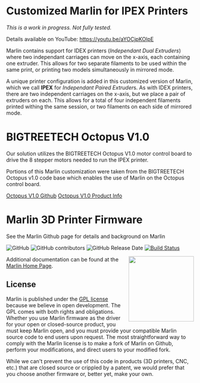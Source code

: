 # Customized Marlin for IPEX Printers

*This is a work in progress. Not fully tested.*

Details available on YouTube: https://youtu.be/aYOCjpKOlpE

Marlin contains support for IDEX printers (*Independant Dual Extruders*) where two independant carriages can move on the x-axis, each containing one extruder. This allows for two separate filaments to be used within the same print, or printing two models simultaneously in mirrored mode. 

A unique printer configuration is added in this customized version of Marlin, which we call **IPEX** for *Independant Paired Extruder*s. As with IDEX printers, there are two independent carriages on the x-axis, but we place a pair of extruders on each. This allows for a total of four independent filaments printed withing the same session, or two filaments on each side of mirrored mode. 

# BIGTREETECH Octopus V1.0

Our solution utilizes the BIGTREETECH Octopus V1.0 motor control board to drive the 8 stepper motors needed to run the IPEX printer.

Portions of this Marlin customization were taken from the BIGTREETECH Octopus v1.0 code base which enables the use of Marlin on the Octopus control board.

[Octopus V1.0 Github](https://github.com/bigtreetech/BIGTREETECH-OCTOPUS-V1.0/tree/master/Firmware/Marlin-bugfix-2.0.9.3.x)
[Octopus V1.0 Product Info](https://biqu.equipment/en-au/collections/control-board/products/bigtreetech-octopus-v1-1?gclid=CjwKCAiApvebBhAvEiwAe7mHSP9-mZzHdbQjxB_1DrQDPsfona7W1Jz2poWtOh5z_JgSiBTobKbg0BoCGgkQAvD_BwE)

# Marlin 3D Printer Firmware

See the Marlin Github page for details and background on Marlin

![GitHub](https://img.shields.io/github/license/marlinfirmware/marlin.svg)
![GitHub contributors](https://img.shields.io/github/contributors/marlinfirmware/marlin.svg)
![GitHub Release Date](https://img.shields.io/github/release-date/marlinfirmware/marlin.svg)
[![Build Status](https://github.com/MarlinFirmware/Marlin/workflows/CI/badge.svg?branch=bugfix-2.0.x)](https://github.com/MarlinFirmware/Marlin/actions)

<img align="right" width=175 src="buildroot/share/pixmaps/logo/marlin-250.png" />

Additional documentation can be found at the [Marlin Home Page](https://marlinfw.org/).

## License

Marlin is published under the [GPL license](/LICENSE) because we believe in open development. The GPL comes with both rights and obligations. Whether you use Marlin firmware as the driver for your open or closed-source product, you must keep Marlin open, and you must provide your compatible Marlin source code to end users upon request. The most straightforward way to comply with the Marlin license is to make a fork of Marlin on Github, perform your modifications, and direct users to your modified fork.

While we can't prevent the use of this code in products (3D printers, CNC, etc.) that are closed source or crippled by a patent, we would prefer that you choose another firmware or, better yet, make your own.
